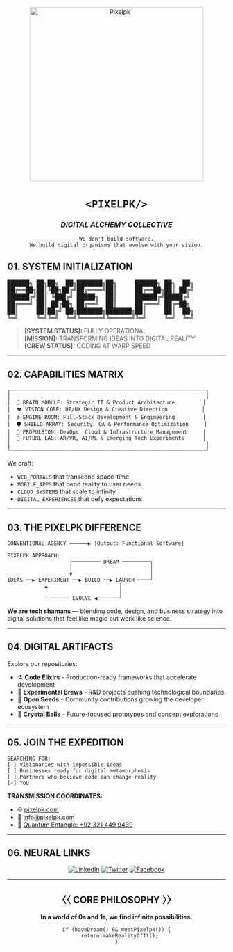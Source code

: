 <div align="center">
  <img src="https://pixelpk.com/wp-content/uploads/2024/08/pixelpk-e1724327830839.jpg" alt="Pixelpk" width="400"/>
  
  # `<PIXELPK/>`
  ### _DIGITAL ALCHEMY COLLECTIVE_
  
  ```
  We don't build software.
  We build digital organisms that evolve with your vision.
  ```
</div>

<!-- BEGIN TRANSMISSION -->

## 01. SYSTEM INITIALIZATION

<pre>
██████╗ ██╗██╗  ██╗███████╗██╗     ██████╗ ██╗  ██╗
██╔══██╗██║╚██╗██╔╝██╔════╝██║     ██╔══██╗██║ ██╔╝
██████╔╝██║ ╚███╔╝ █████╗  ██║     ██████╔╝█████╔╝ 
██╔═══╝ ██║ ██╔██╗ ██╔══╝  ██║     ██╔═══╝ ██╔═██╗ 
██║     ██║██╔╝ ██╗███████╗███████╗██║     ██║  ██╗
╚═╝     ╚═╝╚═╝  ╚═╝╚══════╝╚══════╝╚═╝     ╚═╝  ╚═╝
</pre>

> **[SYSTEM STATUS]:** FULLY OPERATIONAL  
> **[MISSION]:** TRANSFORMING IDEAS INTO DIGITAL REALITY  
> **[CREW STATUS]:** CODING AT WARP SPEED  

---

## 02. CAPABILITIES MATRIX

```
┌───────────────────────────────────────────────────────────────┐
│                                                               │
│  🧠 BRAIN MODULE: Strategic IT & Product Architecture         │
│  👁️ VISION CORE: UI/UX Design & Creative Direction           │
│  ⚙️ ENGINE ROOM: Full-Stack Development & Engineering         │
│  🛡️ SHIELD ARRAY: Security, QA & Performance Optimization     │
│  🚀 PROPULSION: DevOps, Cloud & Infrastructure Management     │
│  🔮 FUTURE LAB: AR/VR, AI/ML & Emerging Tech Experiments      │
│                                                               │
└───────────────────────────────────────────────────────────────┘
```

We craft:
- `WEB_PORTALS` that transcend space-time
- `MOBILE_APPS` that bend reality to user needs
- `CLOUD_SYSTEMS` that scale to infinity
- `DIGITAL_EXPERIENCES` that defy expectations

---

## 03. THE PIXELPK DIFFERENCE

```
CONVENTIONAL AGENCY ──────▶ [Output: Functional Software]

PIXELPK APPROACH:
                    ┌───────── DREAM ─────────┐
                    │                         │
                    ▼                         │
IDEAS ──▶ EXPERIMENT ──▶ BUILD ──▶ LAUNCH ────┘
            ▲                       │
            │                       │
            └─────── EVOLVE ◀───────┘
```

**We are tech shamans** — blending code, design, and business strategy into digital solutions that feel like magic but work like science.

---

## 04. DIGITAL ARTIFACTS

Explore our repositories:

- ⚗️ **Code Elixirs** - Production-ready frameworks that accelerate development
- 🧪 **Experimental Brews** - R&D projects pushing technological boundaries
- 🌱 **Open Seeds** - Community contributions growing the developer ecosystem
- 🔮 **Crystal Balls** - Future-focused prototypes and concept explorations

---

## 05. JOIN THE EXPEDITION

```
SEARCHING FOR:
[ ] Visionaries with impossible ideas
[ ] Businesses ready for digital metamorphosis
[ ] Partners who believe code can change reality
[✓] YOU
```

**TRANSMISSION COORDINATES:**
- 🌐 [pixelpk.com](https://www.pixelpk.com)
- 📡 [info@pixelpk.com](mailto:info@pixelpk.com)
- 📱 [Quantum Entangle: +92 321 449 9439](https://wa.me/923214499439)

---

## 06. NEURAL LINKS

<div align="center">
  
[![LinkedIn](https://img.shields.io/badge/-CONNECT-0077B5?style=for-the-badge&logo=linkedin&logoColor=white&labelColor=black)](https://www.linkedin.com/company/pixelpk)
[![Twitter](https://img.shields.io/badge/-FOLLOW-1DA1F2?style=for-the-badge&logo=twitter&logoColor=white&labelColor=black)](https://twitter.com/PixelPKTech)
[![Facebook](https://img.shields.io/badge/-DISCOVER-1877F2?style=for-the-badge&logo=facebook&logoColor=white&labelColor=black)](https://www.facebook.com/pixelpktechnologies)
  
</div>

---

<div align="center">
  
## 〈〈 CORE PHILOSOPHY 〉〉

**In a world of 0s and 1s, we find infinite possibilities.**

```
if (haveDream() && meetPixelpk()) {
  return makeRealityOfIt();
}
```

</div>

<!--
METADATA:
Created: 2025-05-30
Version: 5.3.2
Encryption: None
Reality Status: Enhanced
-->

<!-- END TRANSMISSION -->
